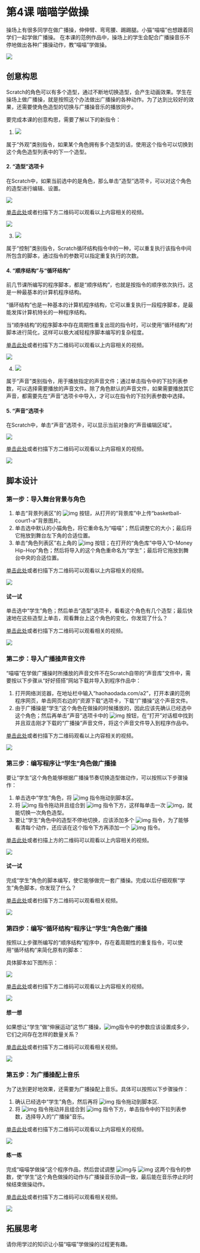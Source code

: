 # 第4课  喵喵学做操



操场上有很多同学在做广播操，伸伸臂、弯弯腰、踢踢腿。小猫“喵喵”也想跟着同学们一起学做广播操。
在本课的范例作品中，操场上的学生会配合广播操音乐不停地做出各种广播操动作，教“喵喵”学做操。

![](../../.gitbook/assets/scratch4-0.png)





## 创意构思

Scratch的角色可以有多个造型，通过不断地切换造型，会产生动画效果。学生在操场上做广播操，就是按照这个办法做出广播操的各种动作。为了达到比较好的效果，还需要使角色造型的切换与广播操音乐的播放同步。



要完成本课的创意构思，需要了解以下的新指令：

1. ![](../../.gitbook/assets/scratch4-1.png) 

属于“外观”类别指令，如果某个角色拥有多个造型的话，使用这个指令可以切换到这个角色造型列表中的下一个造型。



#### 2. “造型”选项卡

在Scratch中，如果当前选中的是角色，那么单击“造型”选项卡，可以对这个角色的造型进行编辑、设置。

![](../../.gitbook/assets/scratch4-2.png)

[单击此处](http://haohaodada.com/video/a20401.php)或者扫描下方二维码可以观看以上内容相关的视频。

![](../../.gitbook/assets/a20401.png) 



3. ![](../../.gitbook/assets/scratch4-3.png) 

属于“控制”类别指令，Scratch循环结构指令中的一种，可以重复执行该指令中间所包含的脚本，通过指令的参数可以指定重复执行的次数。



#### 4. “顺序结构”与“循环结构”

前几节课所编写的程序脚本，都是“顺序结构”，也就是按指令的顺序依次执行。这是一种最基本的计算机程序结构。

“循环结构”也是一种基本的计算机程序结构，它可以重复执行一段程序脚本，是最能发挥计算机特长的一种程序结构。

当“顺序结构”的程序脚本中存在周期性重复出现的指令时，可以使用“循环结构”对脚本进行简化，这样可以极大减轻程序脚本编写的复杂程度。



[单击此处](http://haohaodada.com/video/a20402.php)或者扫描下方二维码可以观看以上内容相关的视频。

![](../../.gitbook/assets/a20402.png) 





4. ![](../../.gitbook/assets/scratch4-4.png) 

属于“声音”类别指令，用于播放指定的声音文件；通过单击指令中的下拉列表参数，可以选择需要播放的声音文件。除了角色默认的声音文件，如果需要播放其它声音，都需要先在“声音”选项卡中导入，才可以在指令的下拉列表参数中选择。



#### 5. “声音”选项卡

在Scratch中，单击“声音”选项卡，可以显示当前对象的“声音编辑区域”。

![](../../.gitbook/assets/scratch4-5.png)

[单击此处](http://haohaodada.com/video/a20403.php)或者扫描下方二维码可以观看以上内容相关的视频。

![](../../.gitbook/assets/a20403.png) 





## 脚本设计

### 第一步：导入舞台背景与角色

1. 单击“背景列表区”的 ![img](img/2-5.png) 按钮，从打开的“背景库”中上传“basketball-court1-a”背景图片。
2. 单击选中默认的小猫角色，将它重命名为“喵喵”；然后调整它的大小；最后将它拖放到舞台左下角的合适位置。
3. 单击“角色列表区”右上角的 ![img](img/2-8.png) 按钮；在打开的“角色库”中导入“D-Money Hip-Hop”角色；然后将导入的这个角色重命名为“学生”；最后将它拖放到舞台中央的合适位置。



[单击此处](http://haohaodada.com/video/a20404.php)或者扫描下方二维码可以观看以上内容相关的视频。

![](../../.gitbook/assets/a20404.png) 



#### 试一试

单击选中“学生”角色；然后单击“造型”选项卡，看看这个角色有几个造型；最后快速地在这些造型上单击，观看舞台上这个角色的变化，你发现了什么？

[单击此处](http://haohaodada.com/video/a20405.php)或者扫描下方二维码可以观看相关的视频。

![](../../.gitbook/assets/a20405.png) 





### 第二步：导入广播操声音文件

“喵喵”在学做广播操时所播放的声音文件不在Scratch自带的“声音库”文件中，需要按以下步骤从“好好搭搭”网站下载并导入到程序作品中：

1. 打开网络浏览器，在地址栏中输入“haohaodada.com/a2”，打开本课的范例程序网页，单击网页右边的“资源下载”选项卡，下载“广播操”这个声音文件。
2. 由于广播操是“学生”这个角色在做操的时候播放的，因此应该先确认已经选中这个角色；然后再单击“声音”选项卡中的 ![img](img/3-6.png) 按钮，在“打开”对话框中找到并且双击刚才下载的“广播操”声音文件，将这个声音文件导入到程序作品中。



[单击此处](http://haohaodada.com/video/a20406.php)或者扫描下方二维码观看以上内容相关的视频。

![](../../.gitbook/assets/a20406.png) 





### 第三步：编写程序让“学生”角色做广播操

要让“学生”这个角色能够根据广播操节奏切换造型做动作，可以按照以下步骤操作：

1. 单击选中“学生”角色，将 ![img](img/2-1.png) 指令拖动到脚本区。
2. 将 ![img](img/4-1.png) 指令拖动并且组合到 ![img](img/2-1.png) 指令下方，这样每单击一次 ![img](file:///Z:\Temp\ksohtml\wps831F.tmp.jpg)，就能切换一次角色造型。
3. 要让“学生”角色中的造型不停地切换，应该添加多个 ![img](img/4-1.png) 指令，为了能够看清每个动作，还应该在这个指令下方再添加一个 ![img](img/2-4.png) 指令。



[单击此处](http://haohaodada.com/video/a20407.php)或者扫描上方的二维码可以观看以上内容相关的视频。

![](../../.gitbook/assets/a20407.png) 



#### 试一试

完成“学生”角色的脚本编写，使它能够做完一套广播操。完成以后仔细观察“学生”角色脚本，你发现了什么？

 [单击此处](http://haohaodada.com/video/a20408.php)或者扫描下方二维码可以观看相关视频。

![](../../.gitbook/assets/a20408.png) 





### 第四步：编写“循环结构”程序让“学生”角色做广播操

按照以上步骤所编写的“顺序结构”程序中，存在着周期性的重复指令，可以使用“循环结构”来简化原有的脚本：

具体脚本如下图所示：

![](../../.gitbook/assets/scratch4-6.png)



[单击此处](http://haohaodada.com/video/a20409.php)或者扫描下方二维码可以观看以上内容相关的视频。

![](../../.gitbook/assets/a20409.png) 



#### 想一想

如果想让“学生”做“伸展运动”这节广播操，![img](img/4-3.png)指令中的参数应该设置成多少，它们之间存在怎样的数量关系？

 [单击此处](http://haohaodada.com/video/a20410.php)或者扫描下方二维码可以观看相关视频。

![](../../.gitbook/assets/a20410.png) 





### 第五步：为广播操配上音乐

为了达到更好地效果，还需要为广播操配上音乐。具体可以按照以下步骤操作：

1. 确认已经选中“学生”角色，然后再将 ![img](img/2-1.png) 指令拖动到脚本区.
2. 将 ![img](img/4-4.png) 指令拖动并且组合到 ![img](img/2-1.png) 指令下方，单击指令中的下拉列表参数，选择导入的“广播操”音乐。



[单击此处](http://haohaodada.com/video/a20411.php)或者扫描下方二维码可以观看以上内容相关的视频。

![](../../.gitbook/assets/a20411.png) 



#### 练一练

完成“喵喵学做操”这个程序作品，然后尝试调整 ![img](img/4-3.png)与 ![img](img/2-4.png) 这两个指令的参数，使“学生”这个角色做操的动作与广播操音乐协调一致，最后能在音乐停止的时候结束做操动作。

 [单击此处](http://haohaodada.com/video/a20412.php)或者扫描下方二维码可以观看相关视频。

![](../../.gitbook/assets/a20412.png) 





## 拓展思考

请你用学过的知识让小猫“喵喵”学做操的过程更有趣。